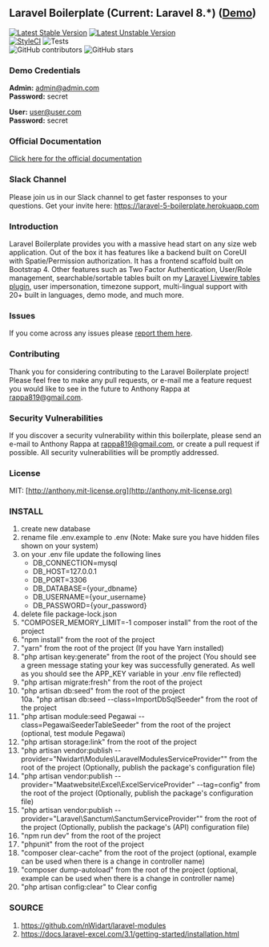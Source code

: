 ## Laravel Boilerplate (Current: Laravel 8.*) ([Demo](https://demo.laravel-boilerplate.com))

[![Latest Stable Version](https://poser.pugx.org/rappasoft/laravel-boilerplate/v/stable)](https://packagist.org/packages/rappasoft/laravel-boilerplate)
[![Latest Unstable Version](https://poser.pugx.org/rappasoft/laravel-boilerplate/v/unstable)](https://packagist.org/packages/rappasoft/laravel-boilerplate) 
<br/>
[![StyleCI](https://styleci.io/repos/30171828/shield?style=plastic)](https://github.styleci.io/repos/30171828)
![Tests](https://github.com/rappasoft/laravel-boilerplate/workflows/Tests/badge.svg?branch=master)
<br/>
![GitHub contributors](https://img.shields.io/github/contributors/rappasoft/laravel-boilerplate.svg)
![GitHub stars](https://img.shields.io/github/stars/rappasoft/laravel-boilerplate.svg?style=social)

### Demo Credentials

**Admin:** admin@admin.com  
**Password:** secret

**User:** user@user.com  
**Password:** secret

### Official Documentation

[Click here for the official documentation](http://laravel-boilerplate.com)

### Slack Channel

Please join us in our Slack channel to get faster responses to your questions. Get your invite here: https://laravel-5-boilerplate.herokuapp.com

### Introduction

Laravel Boilerplate provides you with a massive head start on any size web application. Out of the box it has features like a backend built on CoreUI with Spatie/Permission authorization. It has a frontend scaffold built on Bootstrap 4. Other features such as Two Factor Authentication, User/Role management, searchable/sortable tables built on my [Laravel Livewire tables plugin](https://github.com/rappasoft/laravel-livewire-tables), user impersonation, timezone support, multi-lingual support with 20+ built in languages, demo mode, and much more.

### Issues

If you come across any issues please [report them here](https://github.com/rappasoft/laravel-boilerplate/issues).

### Contributing

Thank you for considering contributing to the Laravel Boilerplate project! Please feel free to make any pull requests, or e-mail me a feature request you would like to see in the future to Anthony Rappa at rappa819@gmail.com.

### Security Vulnerabilities

If you discover a security vulnerability within this boilerplate, please send an e-mail to Anthony Rappa at rappa819@gmail.com, or create a pull request if possible. All security vulnerabilities will be promptly addressed.

### License

MIT: [http://anthony.mit-license.org](http://anthony.mit-license.org)

### INSTALL

1. create new database <br/>
2. rename file .env.example to .env (Note: Make sure you have hidden files shown on your system) <br/>
3. on your .env file update the following lines <br/>
   - DB_CONNECTION=mysql <br/>
   - DB_HOST=127.0.0.1 <br/>
   - DB_PORT=3306 <br/>
   - DB_DATABASE={your_dbname} <br/>
   - DB_USERNAME={your_username} <br/>
   - DB_PASSWORD={your_password} <br/>
4. delete file package-lock.json <br/>
5. "COMPOSER_MEMORY_LIMIT=-1 composer install" from the root of the project <br/>
6. "npm install" from the root of the project <br/>
7. "yarn" from the root of the project (If you have Yarn installed)<br/>
8. "php artisan key:generate" from the root of the project (You should see a green message stating your key was successfully generated. As well as you should see the APP_KEY variable in your .env file reflected)<br/>
9. "php artisan migrate:fresh" from the root of the project <br/>
10. "php artisan db:seed" from the root of the project <br/>
10a. "php artisan db:seed --class=ImportDbSqlSeeder" from the root of the project <br/>
11. "php artisan module:seed Pegawai --class=PegawaiSeederTableSeeder" from the root of the project (optional, test module Pegawai)<br/>
12. "php artisan storage:link" from the root of the project <br/>
13. "php artisan vendor:publish --provider="Nwidart\Modules\LaravelModulesServiceProvider"" from the root of the project (Optionally, publish the package's configuration file)<br/>
14. "php artisan vendor:publish --provider="Maatwebsite\Excel\ExcelServiceProvider" --tag=config" from the root of the project (Optionally, publish the package's configuration file) <br/>
15. "php artisan vendor:publish --provider="Laravel\Sanctum\SanctumServiceProvider"" from the root of the project (Optionally, publish the package's (API) configuration file) <br/>
16. "npm run dev" from the root of the project <br/>
17. "phpunit" from the root of the project <br/>
18. "composer clear-cache" from the root of the project (optional, example can be used when there is a change in controller name)<br/>
19. "composer dump-autoload" from the root of the project (optional, example can be used when there is a change in controller name)<br/>
20. "php artisan config:clear" to Clear config  

### SOURCE

1. https://github.com/nWidart/laravel-modules <br/>
2. https://docs.laravel-excel.com/3.1/getting-started/installation.html <br/>
